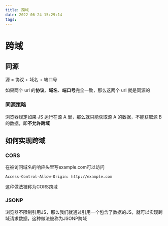 ```yaml
---
title: 跨域
date: 2022-06-24 15:29:14
tags:
---
```


# 跨域

## 同源

源 = 协议 + 域名 + 端口号

如果两个 url 的**协议**、**域名**、**端口号**完全一致，那么这两个 url 就是同源的

### 同源策略

浏览器规定如果 JS 运行在源 A 里，那么就只能获取源 A 的数据，不能获取源 B 的数据，即**不允许跨域**

## 如何实现跨域

### CORS


在被访问域名的响应头里写example.com可以访问

```
Access-Control-Allow-Origin: http://example.com
```

这种做法被称为CORS跨域

### JSONP

浏览器不限制引用JS，那么我们就通过引用一个包含了数据的JS，就可以实现跨域请求数据，这种做法被称为JSONP跨域
